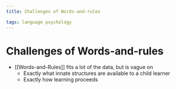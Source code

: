 ```yaml
---
title: Challenges of Words-and-rules

tags: language psychology 
---
```


# Challenges of Words-and-rules
- [[Words-and-Rules]] fits a lot of the data, but is vague on
	- Exactly what innate structures are available to a child learner
	- Exactly how learning proceeds




















